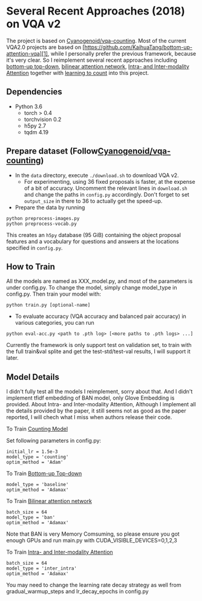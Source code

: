# Several Recent Approaches (2018) on VQA v2

The project is based on [Cyanogenoid/vqa-counting][0]. Most of the current VQA2.0 projects are based on [https://github.com/KaihuaTang/bottom-up-attention-vqa][1], while I personally prefer the previous framework, because it's very clear. So I reimplement several recent approaches including [bottom-up top-down][2], [bilinear attention network][3], [Intra- and Inter-modality Attention][4] together with [learning to count][5] into this project.  


## Dependencies

- Python 3.6
  - torch > 0.4
  - torchvision 0.2
  - h5py 2.7
  - tqdm 4.19

## Prepare dataset (Follow[Cyanogenoid/vqa-counting][0])
- In the `data` directory, execute `./download.sh` to download VQA v2.
  - For experimenting, using 36 fixed proposals is faster, at the expense of a bit of accuracy. Uncomment the relevant lines in `download.sh` and change the paths in `config.py` accordingly. Don't forget to set `output_size` in there to 36 to actually get the speed-up.
- Prepare the data by running
```
python preprocess-images.py
python preprocess-vocab.py
```
This creates an `h5py` database (95 GiB) containing the object proposal features and a vocabulary for questions and answers at the locations specified in `config.py`.

## How to Train

All the models are named as XXX_model.py, and most of the parameters is under config.py. To change the model, simply change model_type in config.py. Then train your model with:
```
python train.py [optional-name]
```
- To evaluate accuracy (VQA accuracy and balanced pair accuracy) in various categories, you can run
```
python eval-acc.py <path to .pth log> [<more paths to .pth logs> ...]
```
Currently the framework is only support test on validation set, to train with the full train&val splite and get the test-std/test-val results, I will support it later. 

## Model Details

I didn't fully test all the models I reimplement, sorry about that. And I didn't implement tfidf embedding of BAN model, only Glove Embedding is provided. About Intra- and Inter-modality Attention, Although I implement all the details provided by the paper, it still seems not as good as the paper reported, I will chech what I miss when authors release their code.

To Train [Counting Model][5]

Set following parameters in config.py:
```
initial_lr = 1.5e-3
model_type = 'counting'
optim_method = 'Adam'
```

To Train [Bottom-up Top-down][2]
```
model_type = 'baseline' 
optim_method = 'Adamax' 
```

To Train [Bilinear attention network][3]
```
batch_size = 64
model_type = 'ban' 
optim_method = 'Adamax'
```
Note that BAN is very Memory Comsuming, so please ensure you got enough GPUs and run main.py with CUDA_VISIBLE_DEVICES=0,1,2,3

To Train [Intra- and Inter-modality Attention][4]
```
batch_size = 64
model_type = 'inter_intra' 
optim_method = 'Adamax'
```
You may need to change the learning rate decay strategy as well from gradual_warmup_steps and lr_decay_epochs in config.py 

[0]: https://github.com/Cyanogenoid/vqa-counting
[1]: https://github.com/hengyuan-hu/bottom-up-attention-vqa
[2]: https://arxiv.org/abs/1707.07998
[3]: https://arxiv.org/abs/1805.07932
[4]: https://arxiv.org/abs/1812.05252
[5]: https://arxiv.org/abs/1802.05766
